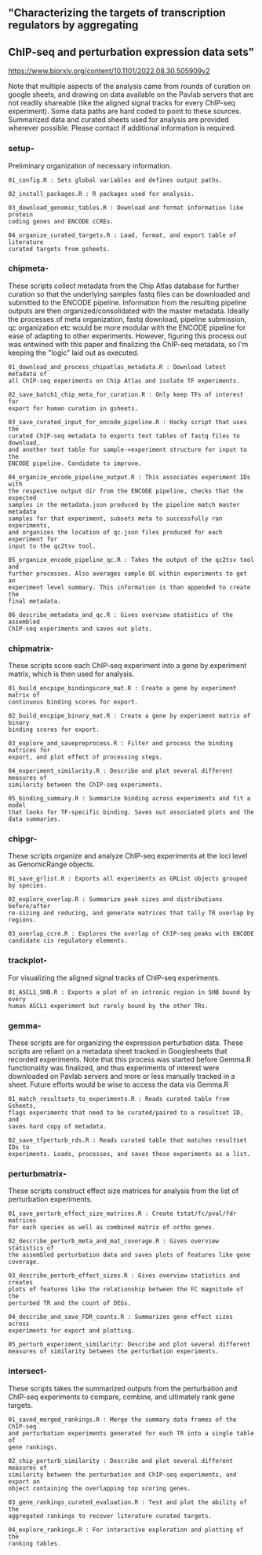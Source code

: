 ## "Characterizing the targets of transcription regulators by aggregating

## ChIP-seq and perturbation expression data sets"

<https://www.biorxiv.org/content/10.1101/2022.08.30.505909v2>

Note that multiple aspects of the analysis came from rounds of curation on 
google sheets, and drawing on data available on the Pavlab servers that are not 
readily shareable (like the aligned signal tracks for every ChIP-seq experiment).
Some data paths are hard coded to point to these sources. Summarized data and 
curated sheets used for analysis are provided wherever possible. Please contact 
if additional information is required.

### setup-

Preliminary organization of necessary information.

    01_config.R : Sets global variables and defines output paths.

    02_install_packages.R : R packages used for analysis.

    03_download_genomic_tables.R : Download and format information like protein 
    coding genes and ENCODE cCREs.

    04_organize_curated_targets.R : Load, format, and export table of literature
    curated targets from gsheets.

### chipmeta-

These scripts collect metadata from the Chip Atlas database for further curation
so that the underlying samples fastq files can be downloaded and submitted to the
ENCODE pipeline. Information from the resulting pipeline outputs are then 
organized/consolidated with the master metadata. Ideally the processes of meta 
organization, fastq download, pipeline submission, qc organization etc would be 
more modular with the ENCODE pipeline for ease of adapting to other experiments.
However, figuring this process out was entwined with this paper and finalizing 
the ChIP-seq metadata, so I'm keeping the "logic" laid out as executed.

    01_download_and_process_chipatlas_metadata.R : Download latest metadata of 
    all ChIP-seq experiments on Chip Atlas and isolate TF experiments.

    02_save_batch1_chip_meta_for_curation.R : Only keep TFs of interest for 
    export for human curation in gsheets.

    03_save_curated_input_for_encode_pipeline.R : Hacky script that uses the 
    curated ChIP-seq metadata to exports text tables of fastq files to download, 
    and another text table for sample->experiment structure for input to the 
    ENCODE pipeline. Candidate to improve.

    04_organize_encode_pipeline_output.R : This associates experiment IDs with 
    the respective output dir from the ENCODE pipeline, checks that the expected
    samples in the metadata.json produced by the pipeline match master metadata 
    samples for that experiment, subsets meta to successfully ran experiments, 
    and organizes the location of qc.json files produced for each experiment for
    input to the qc2tsv tool.

    05_organize_encode_pipeline_qc.R : Takes the output of the qc2tsv tool and 
    further processes. Also averages sample QC within experiments to get an 
    experiment level summary. This information is than appended to create the 
    final metadata.

    06_describe_metadata_and_qc.R : Gives overview statistics of the assembled
    ChIP-seq experiments and saves out plots.

### chipmatrix-

These scripts score each ChIP-seq experiment into a gene by experiment matrix, 
which is then used for analysis.

    01_build_encpipe_bindingscore_mat.R : Create a gene by experiment matrix of 
    continuous binding scores for export.

    02_build_encpipe_binary_mat.R : Create a gene by experiment matrix of binary
    binding scores for export.

    03_explore_and_savepreprocess.R : Filter and process the binding matrices for
    export, and plot effect of processing steps.

    04_experiment_similarity.R : Describe and plot several different measures of 
    similarity between the ChIP-seq experiments.

    05_binding_summary.R : Summarize binding across experiments and fit a model 
    that looks for TF-specific binding. Saves out associated plots and the data summaries.

### chipgr-

These scripts organize and analyze ChIP-seq experiments at the loci level as
GenomicRange objects.

    01_save_grlist.R : Exports all experiments as GRList objects grouped by species.

    02_explore_overlap.R : Summarize peak sizes and distributions before/after 
    re-sizing and reducing, and generate matrices that tally TR overlap by regions.

    03_overlap_ccre.R : Explores the overlap of ChIP-seq peaks with ENCODE 
    candidate cis regulatory elements.

### trackplot-

For visualizing the aligned signal tracks of ChIP-seq experiments.

    01_ASCL1_SHB.R : Exports a plot of an intronic region in SHB bound by every 
    human ASCL1 experiment but rarely bound by the other TRs.

### gemma-

These scripts are for organizing the expression perturbation data. These scripts
are reliant on a metadata sheet tracked in Googlesheets that recorded 
experiments. Note that this process was started before Gemma.R functionality was
finalized, and thus experiments of interest were downloaded on Pavlab servers 
and more or less manually tracked in a sheet. Future efforts would be wise to 
access the data via Gemma.R

    01_match_resultsets_to_experiments.R : Reads curated table from Gsheets, 
    flags experiments that need to be curated/paired to a resultset ID, and 
    saves hard copy of metadata.

    02_save_tfperturb_rds.R : Reads curated table that matches resultset IDs to
    experiments. Loads, processes, and saves these experiments as a list.

### perturbmatrix-

These scripts construct effect size matrices for analysis from the list of 
perturbation experiments.

    01_save_perturb_effect_size_matrices.R : Create tstat/fc/pval/fdr matrices 
    for each species as well as combined matrix of ortho genes.

    02_describe_perturb_meta_and_mat_coverage.R : Gives overview statistics of 
    the assembled perturbation data and saves plots of features like gene coverage.

    03_describe_perturb_effect_sizes.R : Gives overview statistics and creates
    plots of features like the relationship between the FC magnitude of the 
    perturbed TR and the count of DEGs.

    04_describe_and_save_FDR_counts.R : Summarizes gene effect sizes across 
    experiments for export and plotting.

    05_perturb_experiment_similarity: Describe and plot several different 
    measures of similarity between the perturbation experiments.

### intersect-

These scripts takes the summarized outputs from the perturbation and ChIP-seq 
experiments to compare, combine, and ultimately rank gene targets.

    01_saved_merged_rankings.R : Merge the summary data frames of the ChIP-seq 
    and perturbation experiments generated for each TR into a single table of 
    gene rankings.

    02_chip_perturb_similarity : Describe and plot several different measures of
    similarity between the perturbation and ChIP-seq experiments, and export an 
    object containing the overlapping top scoring genes.

    03_gene_rankings_curated_evaluation.R : Test and plot the ability of the 
    aggregated rankings to recover literature curated targets.

    04_explore_rankings.R : For interactive exploration and plotting of the 
    ranking tables.
